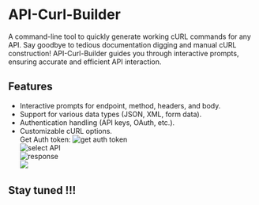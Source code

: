 # API-Curl-Builder

A command-line tool to quickly generate working cURL commands for any API.  Say goodbye to tedious documentation digging and manual cURL construction!  API-Curl-Builder guides you through interactive prompts, ensuring accurate and efficient API interaction.

## Features

* Interactive prompts for endpoint, method, headers, and body.
* Support for various data types (JSON, XML, form data).
* Authentication handling (API keys, OAuth, etc.).
* Customizable cURL options.  
Get Auth token:
![get auth token](https://chaitanyavardhan-blog-assets.s3.us-east-1.amazonaws.com/Screenshot+2025-03-29+at+5.11.07%E2%80%AFAM.png)  
![select API](https://chaitanyavardhan-blog-assets.s3.us-east-1.amazonaws.com/Screenshot+2025-03-29+at+4.31.55%E2%80%AFAM.png)    
![response](https://chaitanyavardhan-blog-assets.s3.us-east-1.amazonaws.com/Screenshot+2025-03-29+at+4.32.58%E2%80%AFAM.png)    
![](https://chaitanyavardhan-blog-assets.s3.us-east-1.amazonaws.com/Screenshot+2025-03-29+at+4.33.14%E2%80%AFAM.png)
## Stay tuned !!!
